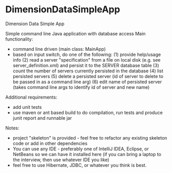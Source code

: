 # DimensionDataSimpleApp
Dimension Data Simple App


Simple command line Java application with database access
Main functionality:
- command line driven (main class:  MainApp)
- based on input switch, do one of the following:
  (1) provide help/usage info
  (2) read a server "specification" from a file on local disk (e.g. see server_definition.xml) and persist it to the SERVER database table
  (3) count the number of servers currently persisted in the database
  (4) list persisted servers
  (5) delete a persisted server (id of server to delete to be passed in as a command line arg)
  (6) edit name of persisted server (takes command line args to identify id of server and new name)

Additional requirements:
- add unit tests
- use maven or ant based build to do compilation, run tests and produce junit report and runnable jar


Notes:
- project "skeleton" is provided - feel free to refactor any existing skeleton code or add in other dependencies
- You can use any IDE - preferably one of IntelliJ IDEA, Eclipse, or NetBeans so we can have it installed here
  (if you can bring a laptop to the interview, then use whatever IDE you like)
- feel free to use Hibernate, JDBC, or whatever you think is best.






